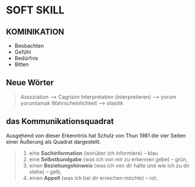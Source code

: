 # SOFT SKILL 
## KOMINIKATION

* Beobachten
* Gefühl
* Bedürfnis
* Bitten  


## Neue Wörter

> Assoziation --> Cagrisim
> Interpretation (interpretieren) --> yorum yorumlamak
> Wahrscheinlichkeit --> olasilik


## das Kommunikationsquadrat   

Ausgehend von dieser Erkenntnis hat Schulz von Thun 1981 die vier Seiten einer Äußerung als Quadrat dargestellt. 

> 1. eine **Sachinformation** (worüber ich informiere) – blau
> 2. eine **Selbstkundgabe** (was ich von mir zu erkennen gebe) – grün,
> 3. einen **Beziehungshinweis** (was ich von dir halte und wie ich zu dir stehe) – gelb,
> 4. einen **Appell** (was ich bei dir erreichen möchte) – rot.

